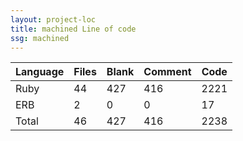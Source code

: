 ```yaml
---
layout: project-loc
title: machined Line of code
ssg: machined
---
```

<div class="table-responsive">
<table class="table">
<thead><tr>
<th>Language</th>
<th>Files</th>
<th>Blank</th>
<th>Comment</th>
<th>Code</th>
</tr></thead><tbody>
<tr><td>Ruby</td><td> 44</td><td> 427</td><td> 416</td><td> 2221</td></tr>
<tr><td>ERB</td><td> 2</td><td> 0</td><td> 0</td><td> 17</td></tr>
<tr><td>Total</td><td>46</td><td>427</td><td>416</td><td>2238</td></tr>
</tbody></table></div>
